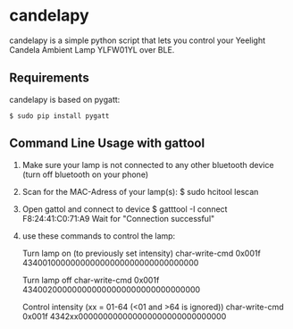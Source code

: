 # candelapy
candelapy is a simple python script that lets you control your Yeelight Candela Ambient Lamp YLFW01YL over BLE.

Requirements
------------

candelapy is based on pygatt:

    $ sudo pip install pygatt

Command Line Usage with gattool
-------------------------------

1. Make sure your lamp is not connected to any other bluetooth device (turn off bluetooth on your phone)

2. Scan for the MAC-Adress of your lamp(s):
    $ sudo hcitool lescan

3. Open gattol and connect to device 
    $ gatttool -I
    connect F8:24:41:C0:71:A9
    Wait for "Connection successful"

4. use these commands to control the lamp:

    Turn lamp on (to previously set intensity)
    char-write-cmd 0x001f 434001000000000000000000000000000000

    Turn lamp off
    char-write-cmd 0x001f 434002000000000000000000000000000000

    Control intensity (xx = 01-64 (<01 and >64 is ignored))
    char-write-cmd 0x001f 4342xx000000000000000000000000000000
